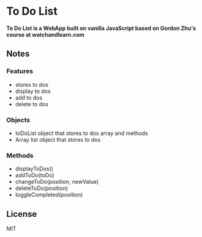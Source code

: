 # To Do List
**To Do List is a WebApp built on vanilla JavaScript based on Gordon Zhu's course at watchandlearn.com**

## Notes
### Features
* stores to dos
* display to dos
* add to dos
* delete to dos

### Objects
* toDoList object that stores to dos array and methods
* Array list object that stores to dos

### Methods
* displayToDos()
* addToDo(toDo)
* changeToDo(position, newValue)
* deleteToDo(position)
* toggleCompleted(position)

## License
MIT
